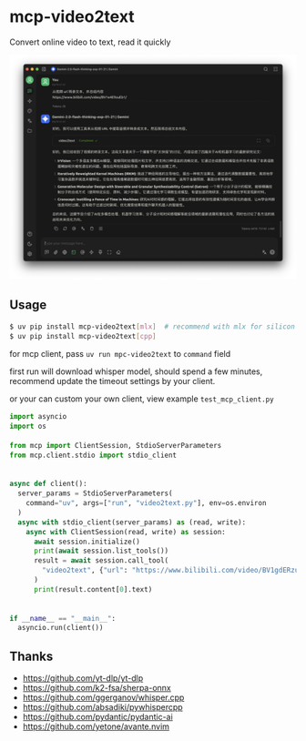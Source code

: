 # mcp-video2text

Convert online video to text, read it quickly

![screenshoot](https://raw.githubusercontent.com/yanyaoer/mcp-video2text/refs/heads/main/screenshoot/example.png)

## Usage
```bash
$ uv pip install mcp-video2text[mlx]  # recommend with mlx for silicon machine
$ uv pip install mcp-video2text[cpp]
```
for mcp client, pass `uv run mpc-video2text` to `command` field

first run will download whisper model, should spend a few minutes,
recommend update the timeout settings by your client.

or your can custom your own client, view example `test_mcp_client.py`

```python
import asyncio
import os

from mcp import ClientSession, StdioServerParameters
from mcp.client.stdio import stdio_client


async def client():
  server_params = StdioServerParameters(
    command="uv", args=["run", "video2text.py"], env=os.environ
  )
  async with stdio_client(server_params) as (read, write):
    async with ClientSession(read, write) as session:
      await session.initialize()
      print(await session.list_tools())
      result = await session.call_tool(
        "video2text", {"url": "https://www.bilibili.com/video/BV1gdERzuEYB/"}
      )
      print(result.content[0].text)


if __name__ == "__main__":
  asyncio.run(client())
```

## Thanks
- https://github.com/yt-dlp/yt-dlp
- https://github.com/k2-fsa/sherpa-onnx
- https://github.com/ggerganov/whisper.cpp
- https://github.com/absadiki/pywhispercpp
- https://github.com/pydantic/pydantic-ai
- https://github.com/yetone/avante.nvim
